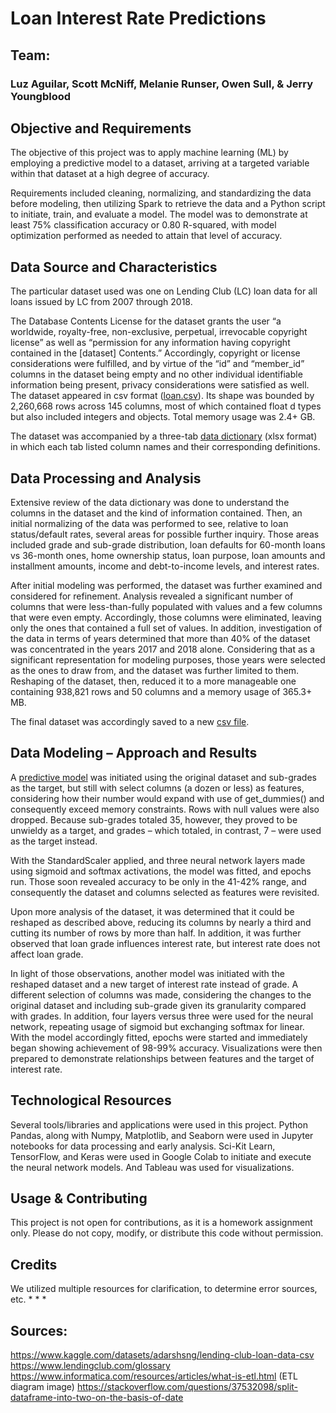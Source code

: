 # Loan Interest Rate Predictions

## Team:  
### Luz Aguilar, Scott McNiff, Melanie Runser, Owen Sull, & Jerry Youngblood

## Objective and Requirements
The objective of this project was to apply machine learning (ML) by employing a predictive model to a dataset, arriving at a targeted variable within that dataset at a high degree of accuracy.

Requirements included cleaning, normalizing, and standardizing the data before modeling, then utilizing Spark to retrieve the data and a Python script to initiate, train, and evaluate a model. The model was to demonstrate at least 75% classification accuracy or 0.80 R-squared, with model optimization performed as needed to attain that level of accuracy.

## Data Source and Characteristics
The particular dataset used was one on Lending Club (LC) loan data for all loans issued by LC from 2007 through 2018.

The Database Contents License for the dataset grants the user “a worldwide, royalty-free, non-exclusive, perpetual, irrevocable copyright license” as well as “permission for any information having copyright contained in the [dataset] Contents.” Accordingly, copyright or license considerations were fulfilled, and by virtue of the “id” and “member_id” columns in the dataset being empty and no other individual identifiable information being present, privacy considerations were satisfied as well.
The dataset appeared in csv format ([loan.csv](Data_Source/loan.csv)). Its shape was bounded by  2,260,668 rows across 145 columns, most of which contained float d types but also included integers and objects. Total memory usage was 2.4+ GB.

The dataset was accompanied by a three-tab [data dictionary](Data_Source/LCDataDictionary.xlsx) (xlsx format) in which each tab listed column names and their corresponding definitions.

## Data Processing and Analysis
Extensive review of the data dictionary was done to understand the columns in the dataset and the kind of information contained.
Then, an initial normalizing of the data was performed to see, relative to loan status/default rates, several areas for possible further inquiry. Those areas included grade and sub-grade distribution, loan defaults for 60-month loans vs 36-month ones, home ownership status, loan purpose, loan amounts and installment amounts, income and debt-to-income levels, and interest rates.

After initial modeling was performed, the dataset was further examined and considered for refinement. Analysis revealed a significant number of columns that were less-than-fully populated with values and a few columns that were even empty. Accordingly, those columns were eliminated, leaving only the ones that contained a full set of values. In addition, investigation of the data in terms of years determined  that more than 40% of the dataset was concentrated in the years 2017 and 2018 alone. Considering that as a significant representation for modeling purposes, those years were selected as the ones to draw from, and the dataset was further limited to them. Reshaping of the dataset, then, reduced it to a more manageable one containing 938,821 rows and 50 columns and a memory usage of 365.3+ MB.

The final dataset was accordingly saved to a new [csv file](Data_Source/LC_loans_2017-2018.csv).

## Data Modeling – Approach and Results
A [predictive model](neural_network.ipynb) was initiated using the original dataset and sub-grades as the target, but still with select columns (a dozen or less) as features, considering how their number would expand with use of get_dummies() and consequently exceed memory constraints. Rows with null values were also dropped. Because sub-grades totaled 35, however, they proved to be unwieldy as a target, and grades – which totaled, in contrast, 7 – were used as the target instead.

With the StandardScaler applied, and three neural network layers made using sigmoid and softmax activations, the model was fitted, and epochs run. Those soon revealed accuracy to be only in the 41-42% range, and consequently the dataset and columns selected as features were revisited.

Upon more analysis of the dataset, it was determined that it could be reshaped as described above, reducing its columns by nearly a third and cutting its number of rows by more than half. In addition, it was further observed that loan grade influences interest rate, but interest rate does not affect loan grade.

In light of those observations, another model was initiated with the reshaped dataset and a new target of interest rate instead of grade. A different selection of columns was made, considering the changes to the original dataset and including sub-grade given its granularity compared with grades. In addition, four layers versus three were used for the neural network, repeating usage of sigmoid but exchanging softmax for linear. With the model accordingly fitted, epochs were started and immediately began showing achievement of 98-99% accuracy.
Visualizations were then prepared to demonstrate relationships between features and the target of interest rate.

## Technological Resources
Several tools/libraries and applications were used in this project. Python Pandas, along with Numpy, Matplotlib, and Seaborn were used in Jupyter notebooks for data processing and early analysis. Sci-Kit Learn, TensorFlow, and Keras were used in Google Colab to initiate and execute the neural network models. And Tableau was used for visualizations.

## Usage & Contributing
This project is not open for contributions, as it is a homework assignment only. Please do not copy, modify, or distribute this code without permission. 

## Credits
We utilized multiple resources for clarification, to determine error sources, etc.
*
*
*

## Sources:
https://www.kaggle.com/datasets/adarshsng/lending-club-loan-data-csv
https://www.lendingclub.com/glossary
https://www.informatica.com/resources/articles/what-is-etl.html (ETL diagram image)
https://stackoverflow.com/questions/37532098/split-dataframe-into-two-on-the-basis-of-date
